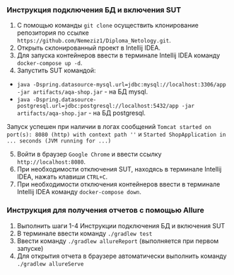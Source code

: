 ### Инструкция подключения БД и включения SUT
1. C помощью команды `git clone` осуществить клонирование репозитория по ссылке `https://github.com/Nemeziz1/Diploma_Netology.git`.
2. Открыть склонированный проект в Intellij IDEA.
3. Для запуска контейнеров ввести в терминале Intellij IDEA команду `docker-compose up -d`.
4. Запустить SUT командой:
- `java -Dspring.datasource-mysql.url=jdbc:mysql://localhost:3306/app -jar artifacts/aqa-shop.jar` - на БД mysql.
- `java -Dspring.datasource-postgresql.url=jdbc:postgresql://localhost:5432/app -jar artifacts/aqa-shop.jar` - на БД postgresql.

Запуск успешен при наличии в логах сообщений `Tomcat started on port(s): 8080 (http) with context path ''` и `Started ShopApplication in ... seconds (JVM running for ...)`

5. Войти в браузер `Google Chrome` и ввести ссылку `http://localhost:8080`.
6. При необходимости отключения SUT, находясь в терминале Intellij IDEA, нажать клавиши `CTRL+C`.
7. При необходимости отключения контейнеров ввести в терминале Intellij IDEA команду `docker-compose down`.

### Инструкция для получения отчетов с помощью Allure
1. Выполнить шаги 1-4 Инструкции подключения БД и включения SUT
2. В терминале ввести команду `./gradlew test`
3. Ввести команду `./gradlew allureReport` (выполняется при первом запуске)
4. Для открытия отчета в браузере автоматически выполнить команду `./gradlew allureServe`